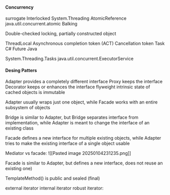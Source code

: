 #### Concurrency
surrogate
Interlocked		System.Threading
AtomicReference		java.util.concurrent.atomic 
Balking

Double-checked locking, partially constructed object

ThreadLocal<T>
Asynchronous completion token (ACT)
Cancellation token
Task C# Future Java

System.Threading.Tasks
java.util.concurrent.ExecutorService

#### Desing Patters
Adapter provides a completely different interface
Proxy keeps the interface
Decorator keeps or enhances the interface
flyweight intrinsic state of cached objects is immutable

Adapter usually wraps just one object, while Facade works with an
entire subsystem of objects

Bridge is similar to Adapter, but Bridge separates interface from
implementation, while Adapter is meant to change the interface of an
existing class

Facade defines a new interface for multiple existing objects, while
Adapter tries to make the existing interface of a single object usable

Mediator vs facade:
![[Pasted image 20250104231235.png]]

Facade is similar to Adapter, but defines a new interface, does
not reuse an existing one)

TemplateMethod() is public and sealed (final)

external iterator
internal iterator
robust iterator: